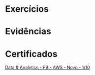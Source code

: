 # Exercícios  

# Evidências  

# Certificados  
[Data & Analytics - PB - AWS - Novo - 1/10](certificados/DA-PB-AWS-Novo-1-10-certficate.jpg)


